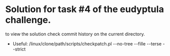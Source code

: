 # Solution for task #4 of the eudyptula challenge.

to view the solution check commit history on the current directory.

* Useful: /linux/clone/path/scripts/checkpatch.pl --no-tree --fille --terse --strict <filename>
